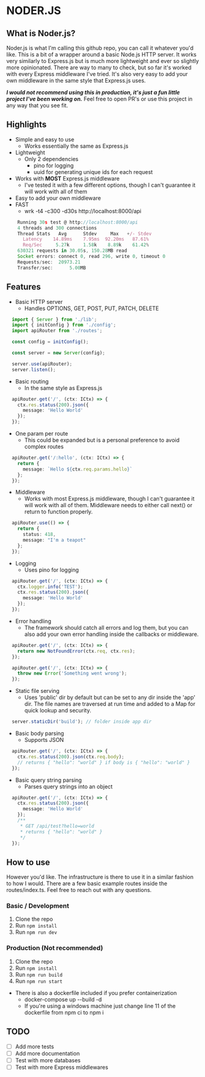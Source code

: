 # NODER.JS

## What is Noder.js?
Noder.js is what I'm calling this github repo, you can call it whatever you'd like. This is a bit of a wrapper around a basic Node.js HTTP server. It works very similarly to Express.js but is much more lightweight and ever so slightly more opinionated. There are way to many to check, but so far it's worked with every Express middleware I've tried. It's also very easy to add your own middleware in the same style that Express.js uses.


***I would not recommend using this in production, it's just a fun little project I've been working on.*** Feel free to open PR's or use this project in any way that you see fit.

## Highlights

- Simple and easy to use
  - Works essentially the same as Express.js
- Lightweight
  - Only 2 dependencies
    - pino for logging
    - uuid for generating unique ids for each request
- Works with **MOST** Express.js middleware
  - I've tested it with a few different options, though I can't guarantee it will work with all of them
- Easy to add your own middleware
- FAST 
  - wrk -t4 -c300 -d30s http://localhost:8000/api
```typescript
    Running 30s test @ http://localhost:8000/api
    4 threads and 300 connections
    Thread Stats   Avg      Stdev     Max   +/- Stdev
      Latency    14.89ms    7.95ms  92.20ms   87.61%
      Req/Sec     5.27k     1.58k    8.89k    61.42%
    630321 requests in 30.05s, 150.28MB read
    Socket errors: connect 0, read 296, write 0, timeout 0
    Requests/sec:  20973.21
    Transfer/sec:      5.00MB
```

## Features
- Basic HTTP server
  - Handles OPTIONS, GET, POST, PUT, PATCH, DELETE
```typescript
  import { Server } from './lib';
  import { initConfig } from './config';
  import apiRouter from './routes';

  const config = initConfig();

  const server = new Server(config);

  server.use(apiRouter);
  server.listen();
```
- Basic routing
  - In the same style as Express.js
```typescript
  apiRouter.get('/', (ctx: ICtx) => {
    ctx.res.status(200).json({
      message: 'Hello World'
    });
  });
```
- One param per route
  - This could be expanded but is a personal preference to avoid complex routes
```typescript
  apiRouter.get('/:hello', (ctx: ICtx) => {
    return {
      message: `Hello ${ctx.req.params.hello}`
    };
  });
```
- Middleware
  - Works with most Express.js middleware, though I can't guarantee it will work with all of them. Middleware needs to either call next() or return to function properly.
```typescript
  apiRouter.use(() => {
    return {
      status: 418,
      message: "I'm a teapot"
    };
  });
```
- Logging
  - Uses pino for logging
```typescript
  apiRouter.get('/', (ctx: ICtx) => {
    ctx.logger.info('TEST');
    ctx.res.status(200).json({
      message: 'Hello World'
    });
  });
```
- Error handling
  - The framework should catch all errors and log them, but you can also add your own error handling inside the callbacks or middleware.
```typescript
  apiRouter.get('/', (ctx: ICtx) => {
    return new NotFoundError(ctx.req, ctx.res);
  });

  apiRouter.get('/', (ctx: ICtx) => {
    throw new Error('Something went wrong');
  });
```
- Static file serving
  - Uses 'public' dir by default but can be set to any dir inside the 'app' dir. The file names are traversed at run time and added to a Map for quick lookup and security.
```typescript
  server.staticDir('build'); // folder inside app dir
```
- Basic body parsing
  - Supports JSON
```typescript
  apiRouter.get('/', (ctx: ICtx) => {
    ctx.res.status(200).json(ctx.req.body); 
    // returns { "hello": "world" } if body is { "hello": "world" }
  });
```
- Basic query string parsing
  - Parses query strings into an object
```typescript
  apiRouter.get('/', (ctx: ICtx) => {
    ctx.res.status(200).json({
      message: 'Hello World'
    });
    /**
     * GET /api/test?hello=world
     * returns { "hello": "world" }
     */
  });
```


## How to use
However you'd like. The infrastructure is there to use it in a similar fashion to how I would. There are a few basic example routes inside the routes/index.ts. Feel free to reach out with any questions.

### Basic / Development
1. Clone the repo
2. Run `npm install`
3. Run `npm run dev`

### Production **(Not recommended)**
1. Clone the repo
2. Run `npm install`
3. Run `npm run build`
4. Run `npm run start`
- There is also a dockerfile included if you prefer containerization
  - docker-compose up --build -d
  - If you're using a windows machine just change line 11 of the dockerfile from npm ci to npm i 

## TODO
- [ ] Add more tests
- [ ] Add more documentation
- [ ] Test with more databases
- [ ] Test with more Express middlewares
